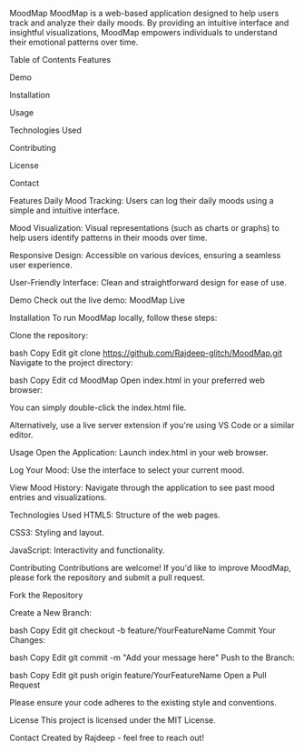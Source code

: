 MoodMap
MoodMap is a web-based application designed to help users track and analyze their daily moods. By providing an intuitive interface and insightful visualizations, MoodMap empowers individuals to understand their emotional patterns over time.


Table of Contents
Features

Demo

Installation

Usage

Technologies Used

Contributing

License

Contact

Features
Daily Mood Tracking: Users can log their daily moods using a simple and intuitive interface.

Mood Visualization: Visual representations (such as charts or graphs) to help users identify patterns in their moods over time.

Responsive Design: Accessible on various devices, ensuring a seamless user experience.

User-Friendly Interface: Clean and straightforward design for ease of use.

Demo
Check out the live demo: MoodMap Live

Installation
To run MoodMap locally, follow these steps:

Clone the repository:

bash
Copy
Edit
git clone https://github.com/Rajdeep-glitch/MoodMap.git
Navigate to the project directory:

bash
Copy
Edit
cd MoodMap
Open index.html in your preferred web browser:

You can simply double-click the index.html file.

Alternatively, use a live server extension if you're using VS Code or a similar editor.

Usage
Open the Application: Launch index.html in your web browser.

Log Your Mood: Use the interface to select your current mood.

View Mood History: Navigate through the application to see past mood entries and visualizations.

Technologies Used
HTML5: Structure of the web pages.

CSS3: Styling and layout.

JavaScript: Interactivity and functionality.

Contributing
Contributions are welcome! If you'd like to improve MoodMap, please fork the repository and submit a pull request.

Fork the Repository

Create a New Branch:

bash
Copy
Edit
git checkout -b feature/YourFeatureName
Commit Your Changes:

bash
Copy
Edit
git commit -m "Add your message here"
Push to the Branch:

bash
Copy
Edit
git push origin feature/YourFeatureName
Open a Pull Request

Please ensure your code adheres to the existing style and conventions.

License
This project is licensed under the MIT License.

Contact
Created by Rajdeep - feel free to reach out!
